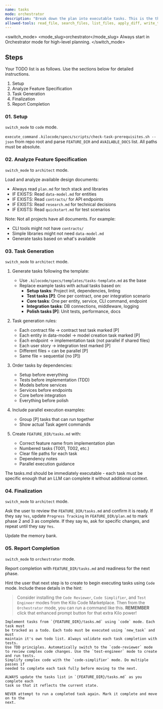 ```yaml
---
name: tasks
mode: orchestrator
description: "Break down the plan into executable tasks. This is the third step in the Spec-Driven Development lifecycle."
allowed-tools: read_file, search_files, list_files, apply_diff, write_to_file, execute_command, switch_mode, new_task, ask_followup_question, attempt_completion, update_todo_list
---
```


<switch_mode>
  <mode_slug>orchestrator</mode_slug>
  <reason>Always start in Orchestrator mode for high-level planning.</reason>
</switch_mode>

## Steps

Your TODO list is as follows. Use the sections below for detailed instructions.

1. Setup
2. Analyze Feature Specification
3. Task Generation
4. Finalization
5. Report Completion

### 01. Setup

`switch_mode` to `code` mode.

`execute_command` `.kilocode/specs/scripts/check-task-prerequisites.sh --json`
from repo root and parse `FEATURE_DIR` and `AVAILABLE_DOCS` list. All paths must
be absolute.

### 02. Analyze Feature Specification

`switch_mode` to `architect` mode.

Load and analyze available design documents:
 - Always read `plan.md` for tech stack and libraries
 - IF EXISTS: Read `data-model.md` for entities
 - IF EXISTS: Read `contracts/` for API endpoints
 - IF EXISTS: Read `research.md` for technical decisions
 - IF EXISTS: Read `quickstart.md` for test scenarios

Note: Not all projects have all documents. For example:
  - CLI tools might not have `contracts/`
  - Simple libraries might not need `data-model.md`
  - Generate tasks based on what's available

### 03. Task Generation

`switch_mode` to `architect` mode.

1. Generate tasks following the template:
   - Use `.kilocode/specs/templates/tasks-template.md` as the base
   - Replace example tasks with actual tasks based on:
     * **Setup tasks**: Project init, dependencies, linting
     * **Test tasks [P]**: One per contract, one per integration scenario
     * **Core tasks**: One per entity, service, CLI command, endpoint
     * **Integration tasks**: DB connections, middleware, logging
     * **Polish tasks [P]**: Unit tests, performance, docs

2. Task generation rules:
   - Each contract file → contract test task marked [P]
   - Each entity in data-model → model creation task marked [P]
   - Each endpoint → implementation task (not parallel if shared files)
   - Each user story → integration test marked [P]
   - Different files = can be parallel [P]
   - Same file = sequential (no [P])

3. Order tasks by dependencies:
   - Setup before everything
   - Tests before implementation (TDD)
   - Models before services
   - Services before endpoints
   - Core before integration
   - Everything before polish

4. Include parallel execution examples:
   - Group [P] tasks that can run together
   - Show actual Task agent commands

5. Create `FEATURE_DIR/tasks.md` with:
   - Correct feature name from implementation plan
   - Numbered tasks (T001, T002, etc.)
   - Clear file paths for each task
   - Dependency notes
   - Parallel execution guidance

The tasks.md should be immediately executable - each task must be specific
enough that an LLM can complete it without additional context.

### 04. Finalization

`switch_mode` to `architect` mode.

Ask the user to review the `FEATURE_DIR/tasks.md` and confirm it is ready. If
they say `Yes`, update `Progress Tracking` in `FEATURE_DIR/plan.md` to mark
phase 2 and 3 as complete. If they say `No`, ask for specific changes, and
repeat until they say `Yes`.

Update the memory bank.

### 05. Report Completion

`switch_mode` to `orchestrator` mode.

Report completion with `FEATURE_DIR/tasks.md` and readiness for the next phase.

Hint the user that next step is to create to begin executing tasks using `Code`
mode. Include these details in the hint:

> Consider installing the `Code Reviewer`, `Code Simplifier`, and 
> `Test Engineer` modes from the Kilo Code Marketplace. Then from the
> `Orchestrator` mode, you can run a command like this. **REMEMBER** click that
> enhanced prompt button for that extra Kilo power!

```
Implement tasks from `{FEATURE_DIR}/tasks.md` using `code` mode. Each task must
be tracked as a todo. Each todo must be executed using `new_task` and must
maintain it's own todo list. Always validate each task completion with tests.
Use TDD principles. Automatically switch to the `code-reviewer` mode to review complex code changes. Use the `test-engineer` mode to create and run tests.
Simplify complex code with the `code-simplifier` mode. Do multiple passes if 
needed to complete each task fully before moving to the next.

ALWAYS update the tasks list in `{FEATURE_DIR}/tasks.md` as you complete each
task so that it reflects the current state.

NEVER attempt to run a completed task again. Mark it complete and move on to the
next.
```
